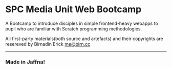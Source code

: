 # SPC Media Unit Web Bootcamp

A Bootcamp to introduce disciples in simple frontend-heavy webapps
to pupil who are familiar with Scratch programming methodologies.

All first-party materials(both source and artefacts) and their copyrights
are resereved by Birnadin Erick <me@birn.cc>

---

### Made in Jaffna!

